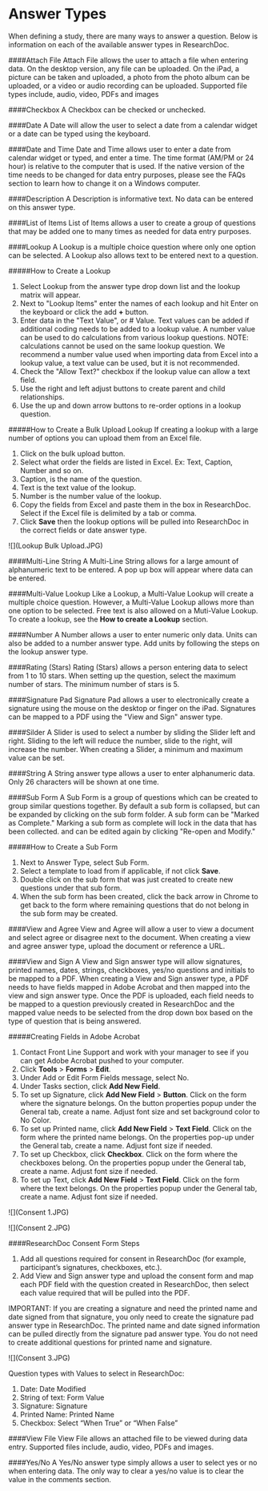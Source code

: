 # Answer Types

When defining a study, there are many ways to answer a question. Below is information on each of the available answer types in ResearchDoc.

####Attach File
Attach File allows the user to attach a file when entering data. On the desktop version, any file can be uploaded. On the iPad, a picture can be taken and uploaded, a photo from the photo album can be uploaded, or a video or audio recording can be uploaded. Supported file types include, audio, video, PDFs and images

####Checkbox
A Checkbox can be checked or unchecked.

####Date
A Date will allow the user to select a date from a calendar widget or a date can be typed using the keyboard.

####Date and Time
Date and Time allows user to enter a date from calendar widget or typed, and enter a time. The time format (AM/PM or 24 hour) is relative to the computer that is used. If the native version of the time needs to be changed for data entry purposes, please see the FAQs section to learn how to change it on a Windows computer.

####Description
A Description is informative text. No data can be entered on this answer type.

####List of Items
List of Items allows a user to create a group of questions that may be added one to many times as needed for data entry purposes.

####Lookup
A Lookup is a multiple choice question where only one option can be selected. A Lookup also allows text to be entered next to a question.

#####How to Create a Lookup
1. Select Lookup from the answer type drop down list and the lookup matrix will appear.
2. Next to "Lookup Items" enter the names of each lookup and hit Enter on the keyboard or click the add **+** button.
3. Enter data in the "Text Value", or # Value. Text values can be added if additional coding needs to be added to a lookup value. A number value can be used to do calculations from various lookup questions. NOTE: calculations cannot be used on the same lookup question. We recommend a number value used when importing data from Excel into a lookup value, a text value can be used, but it is not recommended.
4. Check the "Allow Text?" checkbox if the lookup value can allow a text field.
5. Use the right and left adjust buttons to create parent and child relationships.
6. Use the up and down arrow buttons to re-order options in a lookup question.

#####How to Create a Bulk Upload Lookup
If creating a lookup with a large number of options you can upload them from an Excel file.
1. Click on the bulk upload button.
2. Select what order the fields are listed in Excel. Ex: Text, Caption, Number and so on.
3. Caption, is the name of the question.
4. Text is the text value of the lookup.
5. Number is the number value of the lookup.
6. Copy the fields from Excel and paste them in the box in ResearchDoc. Select if the Excel file is delimited by a tab or comma.
7. Click **Save** then the lookup options will be pulled into ResearchDoc in the correct fields or date answer type.

![](Lookup Bulk Upload.JPG)

####Multi-Line String
A Multi-Line String allows for a large amount of alphanumeric text to be entered. A pop up box will appear where data can be entered.

####Multi-Value Lookup
Like a Lookup, a Multi-Value Lookup will create a multiple choice question. However, a Multi-Value Lookup allows more than one option to be selected. Free text is also allowed on a Muti-Value Lookup. To create a lookup, see the **How to create a Lookup** section.

####Number
A Number allows a user to enter numeric only data. Units can also be added to a number answer type. Add units by following the steps on the lookup answer type.

####Rating (Stars)
Rating (Stars) allows a person entering data to select from 1 to 10 stars. When setting up the question, select the maximum number of stars. The minimum number of stars is 5.

####Signature Pad
Signature Pad allows a user to electronically create a signature using the mouse on the desktop or finger on the iPad. Signatures can be mapped to a PDF using the "View and Sign" answer type.

####Silder
A Slider is used to select a number by sliding the Slider left and right. Sliding to the left will reduce the number, slide to the right, will increase the number. When creating a Slider, a minimum and maximum value can be set.

####String
A String answer type allows a user to enter alphanumeric data. Only 26 characters will be shown at one time.

####Sub Form
A Sub Form is a group of questions which can be created to group similar questions together. By default a sub form is collapsed, but can be expanded by clicking on the sub form folder. A sub form can be "Marked as Complete." Marking a sub form as complete will lock in the data that has been collected. and can be edited again by clicking "Re-open and Modify."

#####How to Create a Sub Form
1. Next to Answer Type, select Sub Form.
2. Select a template to load from if applicable, if not click **Save**.
3. Double click on the sub form that was just created to create new questions under that sub form.
4. When the sub form has been created, click the back arrow in Chrome to get back to the form where remaining questions that do not belong in the sub form may be created.

####View and Agree
View and Agree will allow a user to view a document and select agree or disagree next to the document. When creating a view and agree answer type, upload the document or reference a URL.

####View and Sign
A View and Sign answer type will allow signatures, printed names, dates, strings, checkboxes, yes/no questions and initials to be mapped to a PDF. When creating a View and Sign answer type, a PDF needs to have fields mapped in Adobe Acrobat and then mapped into the view and sign answer type. Once the PDF is uploaded, each field needs to be mapped to a question previously created in ResearchDoc and the mapped value needs to be selected from the drop down box based on the type of question that is being answered.

#####Creating Fields in Adobe Acrobat
1. Contact Front Line Support and work with your manager to see if you can get Adobe Acrobat pushed to your computer.
2. Click **Tools** > **Forms** > **Edit**.
3. Under Add or Edit Form Fields message, select No.
3. Under Tasks section, click **Add New Field**.
4. To set up Signature, click **Add New Field** > **Button**. Click on the form where the signature belongs. On the button properties popup under the General tab, create a name. Adjust font size and set background color to No Color.
5. To set up Printed name, click **Add New Field** > **Text Field**. Click on the form where the printed name belongs. On the properties pop-up under the General tab, create a name. Adjust font size if needed.
6. To set up Checkbox, click **Checkbox**. Click on the form where the checkboxes belong. On the properties popup under the General tab, create a name. Adjust font size if needed.
7. To set up Text, click **Add New Field** > **Text Field**. Click on the form where the text belongs. On the properties popup under the General tab, create a name. Adjust font size if needed.

![](Consent 1.JPG)

![](Consent 2.JPG)


####ResearchDoc Consent Form Steps
1.	Add all questions required for consent in ResearchDoc (for example, participant’s signatures, checkboxes, etc.).
2.	Add View and Sign answer type and upload the consent form and map each PDF field with the question created in ResearchDoc, then select each value required that will be pulled into the PDF.

IMPORTANT: If you are creating a signature and need the printed name and date signed from that signature, you only need to create the signature pad answer type in ResearchDoc. The printed name and date signed information can be pulled directly from the signature pad answer type. You do not need to create additional questions for printed name and signature.

![](Consent 3.JPG)


Question types with Values to select in ResearchDoc:
1. Date: Date Modified
2. String of text:  Form Value
3. Signature: Signature
4. Printed Name: Printed Name
5. Checkbox: Select “When True” or “When False”

####View File
View File allows an attached file to be viewed during data entry. Supported files include, audio, video, PDFs and images.

####Yes/No
A Yes/No answer type simply allows a user to select yes or no when entering data. The only way to clear a yes/no value is to clear the value in the comments section.

